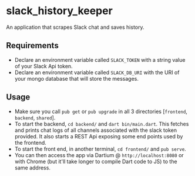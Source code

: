 # slack_history_keeper

An application that scrapes Slack chat and saves history.

## Requirements
* Declare an environment variable called `SLACK_TOKEN` with a string value of your Slack Api token.
* Declare an environment variable called `SLACK_DB_URI` with the URI of your mongo database that will store the messages.

## Usage
* Make sure you call `pub get` or `pub upgrade` in all 3 directories [`frontend`, `backend`, `shared`]. 
* To start the backend, `cd backend/` and `dart bin/main.dart`. This fetches and prints chat logs of all channels associated with the slack token provided. It also starts a REST Api exposing some end points used by the frontend.
* To start the front end, in another terminal, `cd frontend/` and `pub serve`.
* You can then access the app via Dartium @ `http://localhost:8080` or with Chrome (but it'll take longer to compile Dart code to JS) to the same address.


